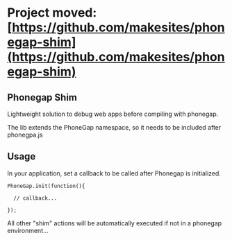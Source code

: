 # Project moved: [https://github.com/makesites/phonegap-shim](https://github.com/makesites/phonegap-shim)

## Phonegap Shim

Lightweight solution to debug web apps before compiling with phonegap. 

The lib extends the PhoneGap namespace, so it needs to be included after phonegpa.js

## Usage 

In your application, set a callback to be called after Phonegap is initialized. 

```
PhoneGap.init(function(){
  
  // callback...

});
```

All other "shim" actions will be automatically executed if not in a phonegap environment... 

